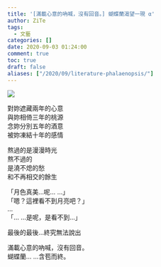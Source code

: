 ```yaml
---
title: '[滿載心意的吶喊，沒有回音。] 蝴蝶蘭渴望一現 α'
author: ZiTe
tags:
  - 文藝
categories: []
date: 2020-09-03 01:24:00
comment: true
toc: true
draft: false
aliases: ["/2020/09/literature-phalaenopsis/"]
---
```

![](https://1.bp.blogspot.com/-5RDB1su_Mik/X0_U7gpmE1I/AAAAAAAAClI/TazIqfUfMlE5Ekmztv0UQTz-p_BBWfLWgCPcBGAsYHg/w275-h400/%255B%25E6%25BB%25BF%25E8%25BC%2589%25E5%25BF%2583%25E6%2584%258F%25E7%259A%2584%25E5%2590%25B6%25E5%2596%258A%25EF%25BC%258C%25E6%25B2%2592%25E6%259C%2589%25E5%259B%259E%25E9%259F%25B3%25E3%2580%2582%255D%2B%25E8%259D%25B4%25E8%259D%25B6%25E8%2598%25AD%25E6%25B8%25B4%25E6%259C%259B%25E4%25B8%2580%25E7%258F%25BE%25CE%25B1.jpg)

<!--more-->

對妳遮藏兩年的心意  
與妳相倚三年的桃源  
念妳分別五年的酒意  
被妳凍結十年的感情  

熬過的是漫漫時光  
熬不過的  
是澆不熄的愁  
和不再相交的餘生  

「月色真美…呢… …」  
「嗯？這裡看不到月亮吧？」  
…  
「… …是呢，是看不到…」  

最後的最後…終究無法說出  

滿載心意的吶喊，沒有回音。  
蝴蝶蘭… …含苞而終。  